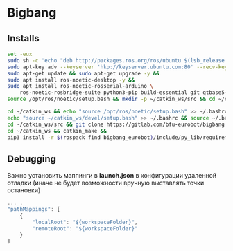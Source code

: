 # Bigbang

## Installs
```bash
set -eux
sudo sh -c 'echo "deb http://packages.ros.org/ros/ubuntu $(lsb_release -sc) main" > /etc/apt/sources.list.d/ros-latest.list' &&
sudo apt-key adv --keyserver 'hkp://keyserver.ubuntu.com:80' --recv-key C1CF6E31E6BADE8868B172B4F42ED6FBAB17C654 &&
sudo apt-get update && sudo apt-get upgrade -y &&
sudo apt install ros-noetic-desktop -y &&
sudo apt install ros-noetic-rosserial-arduino \
    ros-noetic-rosbridge-suite python3-pip build-essential git qtbase5-dev ros-noetic-cv-bridge -y &&
source /opt/ros/noetic/setup.bash && mkdir -p ~/catkin_ws/src && cd ~/catkin_ws/src && catkin_init_workspace

cd ~/catkin_ws && echo "source /opt/ros/noetic/setup.bash" >> ~/.bashrc && catkin_make &&
echo "source ~/catkin_ws/devel/setup.bash" >> ~/.bashrc && source ~/.bashrc &&
cd ~/catkin_ws/src && git clone https://gitlab.com/bfu-eurobot/bigbang &&
cd ~/catkin_ws && catkin_make &&
pip3 install -r $(rospack find bigbang_eurobot)/include/py_lib/requirements.txt
```
## Debugging
Важно установить маппинги в **launch.json** в конфигурации удаленной отладки 
(иначе не будет возможности вручную выставлять точки остановки)

```javascript
... ,
"pathMappings": [
    {
        "localRoot": "${workspaceFolder}",
        "remoteRoot": "${workspaceFolder}"
    }
]
```
